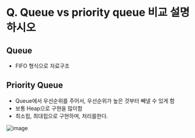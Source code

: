# Q. Queue vs priority queue 비교 설명하시오

## Queue
- FIFO 형식으로 자료구조

## Priority Queue
- Queue에서 우선순위를 주어서, 우선순위가 높은 것부터 빼낼 수 있게 함
- 보통 Heap으로 구현을 많이함
- 최소힙, 최대힙으로 구현하며, 처리를한다.

![image](https://user-images.githubusercontent.com/17926024/151738687-75d73b2e-ab73-4647-8a50-addba700327b.png)
